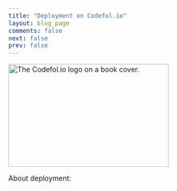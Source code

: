 ```yaml
---
title: "Deployment on Codefol.io"
layout: blog_page
comments: false
next: false
prev: false
---
```


<img src="/images/codefolio_book_transparent_320_205.png" class="pull-right" width="320" height="205" alt="The Codefol.io logo on a book cover."> </img>

About deployment:

